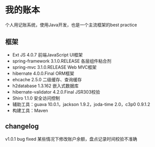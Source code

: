 我的账本
=============

个人用记账系统，使用Java开发，也是一个主流框架的best practice

框架
-------

* Ext JS 4.0.7 前端JavaScript UI框架
* spring-framework 3.1.0.RELEASE 各层组件粘合剂
* spring-mvc 3.1.0.RELEASE Web MVC框架
* hibernate 4.0.0.Final ORM框架
* ehcache 2.5.0 二级缓存、查询缓存
* h2database 1.3.162 嵌入式数据库
* hibernate-validator 4.2.0.Final JSR303校验
* Shiro 1.1.0 安全访问控制
* 辅助工具：guava 10.0.1，jackson 1.9.2，joda-time 2.0，c3p0 0.9.1.2
* 构建工具：Maven

changelog
-------

v1.0.1		bug fixed 某些情况下修改账户余额，盘点记录时间校验不准确